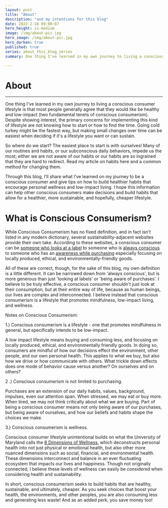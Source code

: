 ```yaml
---
layout: post
title: "About"
description: "and my intentions for this blog"
date: 2022-2-18 09:00:07
hero_height: is-medium
image: /img/about-pic.jpg
hero_image: /img/about-pic.jpg
hero_darken: true
published: true
series: about_this_blog_series
summary: One thing I've learned in my own journey to living a conscious consumer lifestyle is that most people generally agree that they would like be healthy and low-impact...

---
```




# About

------

One thing I've learned in my own journey to living a conscious consumer lifestyle is that most people generally agree that they would like be healthy and low-impact (two fundamental tenets of conscious consumerism). Despite showing interest, the primary concerns for implementing this kind of lifestyle are not knowing how to start or how to find the time. Going cold turkey might be the fastest way, but making small changes over time can be easiest when deciding if it's a lifestyle you want or can sustain. 

So where do we start? The easiest place to start is with ourselves! Many of our routines and habits, or our subconscious daily behaviors, impede us the most; either we are not aware of our habits or our habits are so ingrained that they are hard to redirect. Read my article on habits here and a common method for changing them.

Through this blog, I’ll share what I’ve learned on my journey to be a conscious consumer and give tips on how to build healthier habits that encourage personal wellness and low-impact living. I hope this information can help other conscious consumers make decisions and build habits that allow for a healthier, more sustainable, and hopefully, cheaper lifestyle.

# What is Conscious Consumerism?

While Conscious Consumerism has no fixed definition, and in fact isn't listed in any modern dictionary, several sustainability-adjacent websites provide their own take. According to these websites, a conscious consumer can be [someone who looks at a label](https://medium.com/naturehub/what-is-a-conscious-consumer-and-why-does-it-matter-4b7a14ca08fc#:~:text=A%20conscious%20consumer%2C%20in%20a%20nutshell%2C%20is%20someone,is%20always%20a%20company%20motive%20to%20think%20about.) to someone who is [always conscious](https://earthhero.com/what-is-a-conscious-consumer/) to someone who has an [awareness while purchasing](https://bezen.eco/conscious-consumerism-and-its-relevance/) especially focusing on locally produced, ethical, and environmentally-friendly goods.

All of these are correct, though, for the sake of this blog, my own definition is a little different. It can be narrowed down from 'always conscious', but is more generous than just 'looking at labels' or 'being aware of purchases'. I believe to be truly effective, a conscious consumer shouldn't just look at their consumption, but at their entire way of life, because as human beings, our lives are complex and interconnected. I believe instead that conscious consumerism is a lifestyle that promotes mindfulness, low-impact living, and wellness. 

Notes on Conscious Consumerism:

1.) Conscious consumerism is a lifestyle - one that promotes mindfulness in general, but specifically intends to be low-impact.

A low impact lifestyle means buying and consuming less, and focusing on locally produced, ethical, and environmentally friendly goods. In doing so, consumers are mindful of how our decisions effect the environment, other people, and our own personal health. This applies to what we buy, but also how we drive or how communicate with others. What trickle down effects does one mode of behavior cause versus another? On ourselves and on others?

2 .) Conscious consumerism is not limited to purchasing. 

Purchases are an extension of our daily habits, values, background, impulses, even our attention span. When stressed, we may eat or buy more. When tired, we may not think critically about what we are buying. Part of being a conscious consumer means not only being aware of our purchases, but being aware of ourselves, and how our beliefs and habits shape the choices we make. 

3.) Conscious consumerism is wellness.

Conscious consumer lifestyle unintentional builds on what the University of Maryland calls the [8 Dimensions of Wellness](https://umwellness.wordpress.com/8-dimensions-of-wellness/), which deconstructs personal health into not just physical or emotional health, but also other more nuanced dimensions such as social, financial, and environmental health. These dimensions interconnect and balance in an ever fluctuating ecosystem that impacts our lives and happiness. Though not originally connected, I believe these levels of wellness can easily be considered when considering health and sustainability.

In short, conscious consumerism seeks to build habits that are healthy, sustainable, and ultimately, cheaper.  As you seek choices that boost your health, the environments, and other peoples, you are also consuming less and generating less waste! And as an added perk, you save money too! 





